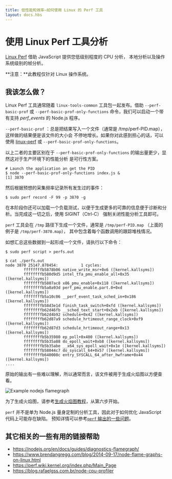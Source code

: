 ```yaml
---
title: 低性能和效率—如何使用 Linux 的 Perf 工具
layout: docs.hbs
---
```


# 使用 Linux Perf 工具分析

[Linux Perf](https://perf.wiki.kernel.org/index.php/Main_Page) 借助 JavaScript 提供您低级别程度的 CPU 分析， 本地分析以及操作系统级别的帧分析。

**注意：**此教程仅针对 Linux 操作系统。

## 我该怎么做？

Linux Perf 工具通常随着 `linux-tools-common` 工具包一起发布。借助 `--perf-basic-prof` 或 `--perf-basic-prof-only-functions` 命令，我们可以启动一个带有支持 _perf\_events_ 的 Node.js 程序。

`--perf-basic-prof` ：总是把结果写入一个文件（通常是 /tmp/perf-PID.map），这样做的结果便是该文件的大小会 不停地增长。如果你对此感到担心的话，可以使用 [linux-perf](https://www.npmjs.com/package/linux-perf) 或 `--perf-basic-prof-only-functions`。

以上二者的主要区别在于 `--perf-basic-prof-only-functions` 的输出量更少，显然这对于生产环境下的性能分析 是可行性方案。

```console
# Launch the application an get the PID
$ node --perf-basic-prof-only-functions index.js &
[1] 3870
```

然后根据预想的采集频率记录所有发生过的事件：

```console
$ sudo perf record -F 99 -p 3870 -g
```

在本阶段你还可以加载一个负载测试，以便于生成更多的可靠的信息便于诊断和分析。当完成这一切之后，使用 SIGINT（Ctrl-C） 强制关闭性能分析工具即可。

`perf` 工具会在 `/tmp` 路径下生成一个文件，通常是 `/tmp/perf-PID.map` （上面的例子是 `/tmp/perf-3870.map`）， 其中包含着每个函数调用的跟踪堆栈情况。

如想汇总这些数据到一起形成一个文件，请执行以下命令：

```console
$ sudo perf script > perfs.out
```

```console
$ cat ./perfs.out
node 3870 25147.878454:          1 cycles:
        ffffffffb5878b06 native_write_msr+0x6 ([kernel.kallsyms])
        ffffffffb580d9d5 intel_tfa_pmu_enable_all+0x35 ([kernel.kallsyms])
        ffffffffb5807ac8 x86_pmu_enable+0x118 ([kernel.kallsyms])
        ffffffffb5a0a93d perf_pmu_enable.part.0+0xd ([kernel.kallsyms])
        ffffffffb5a10c06 __perf_event_task_sched_in+0x186 ([kernel.kallsyms])
        ffffffffb58d3e1d finish_task_switch+0xfd ([kernel.kallsyms])
        ffffffffb62d46fb __sched_text_start+0x2eb ([kernel.kallsyms])
        ffffffffb62d4b92 schedule+0x42 ([kernel.kallsyms])
        ffffffffb62d87a9 schedule_hrtimeout_range_clock+0xf9 ([kernel.kallsyms])
        ffffffffb62d87d3 schedule_hrtimeout_range+0x13 ([kernel.kallsyms])
        ffffffffb5b35980 ep_poll+0x400 ([kernel.kallsyms])
        ffffffffb5b35a88 do_epoll_wait+0xb8 ([kernel.kallsyms])
        ffffffffb5b35abe __x64_sys_epoll_wait+0x1e ([kernel.kallsyms])
        ffffffffb58044c7 do_syscall_64+0x57 ([kernel.kallsyms])
        ffffffffb640008c entry_SYSCALL_64_after_hwframe+0x44 ([kernel.kallsyms])
....
```

原始的输出有一些难以理解，所以通常而言，该文件被用于生成火焰图以方便查看。

![Example nodejs flamegraph](https://user-images.githubusercontent.com/26234614/129488674-8fc80fd5-549e-4a80-8ce2-2ba6be20f8e8.png)

为了生成火焰图，请参考[生成火焰图教程](https://nodejs.org/zh-cn/docs/guides/diagnostics-flamegraph/#create-a-flame-graph-with-system-perf-tools)，从第六步开始。

`perf` 并不是单为 Node.js 量身定制的分析工具，因此对于如何优化 JavaScript 代码上可能存在缺陷。 预知详情可以参考[`perf` 输出的一些问题](https://nodejs.org/zh-cn/docs/guides/diagnostics-flamegraph/#perf-output-issues)。

## 其它相关的一些有用的链接帮助

* https://nodejs.org/en/docs/guides/diagnostics-flamegraph/
* https://www.brendangregg.com/blog/2014-09-17/node-flame-graphs-on-linux.html
* https://perf.wiki.kernel.org/index.php/Main_Page
* https://blog.rafaelgss.com.br/node-cpu-profiler

